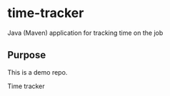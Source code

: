 # time-tracker
Java (Maven) application for tracking time on the job

## Purpose 

This is a demo repo.

Time tracker
